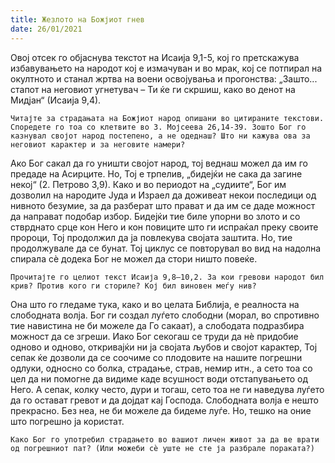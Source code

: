 ```yaml
---
title: Жезлото на Божјиот гнев 
date: 26/01/2021
---
```


Овој отсек го објаснува текстот на Исаија 9,1-5, кој го претскажува избавувањето на народот кој е измачуван и во мрак, кој се потпирал на окултното и станал жртва на воени освојувања и прогонства: „Зашто... стапот на неговиот угнетувач – Ти ќе ги скршиш, како во денот на Мидјан“ (Исаија 9,4).

`Читајте за страдањата на Божјиот народ опишани во цитираните текстови. Споредете го тоа со клетвите во 3. Мојсеева 26,14-39. Зошто Бог го казнувал својот народ постепено, а не одеднаш? Што ни кажува ова за неговиот карактер и за неговите намери?`

Ако Бог сакал да го уништи својот народ, тој веднаш можел да им го предаде на Асирците. Но, Тој е трпелив, „бидејќи не сака да загине некој“ (2. Петрово 3,9). Како и во периодот на „судиите“, Бог им дозволил на народите Јуда и Израел да доживеат некои последици од нивното безумие, за да разберат што прават и да им се даде можност да направат подобар избор. Бидејќи тие биле упорни во злото и со стврднато срце кон Него и кон повиците што ги испраќал преку своите пророци, Тој продолжил да ја повлекува својата заштита. Но, тие продолжувале да се бунат. Тој циклус се повторувал во вид на надолна спирала сè додека Бог не можел да стори ништо повеќе.

`Прочитајте го целиот текст Исаија 9,8–10,2. За кои гревови народот бил крив? Против кого ги сториле? Кој бил виновен меѓу нив?`

Она што го гледаме тука, како и во целата Библија, е реалноста на слободната волја. Бог ги создал луѓето слободни (морал, во спротивно тие навистина не би можеле да Го сакаат), а слободата подразбира можност да се згреши. Иако Бог секогаш се труди да нè придобие одново и одново, откривајќи ни ја својата љубов и својот карактер, Тој сепак ќе дозволи да се соочиме со плодовите на нашите погрешни одлуки, односно со болка, страдање, страв, немир итн., а сето тоа со цел да ни помогне да видиме каде всушност води отстапувањето од Него. А сепак, колку често, дури и тогаш, сето тоа не ги наведува луѓето да го остават гревот и да дојдат кај Господа. Слободната волја е нешто прекрасно. Без неа, не би можеле да бидеме луѓе. Но, тешко на оние што погрешно ја користат.

`Како Бог го употребил страдањето во вашиот личен живот за да ве врати од погрешниот пат? (Или можеби сè уште не сте ја разбрале пораката?)`